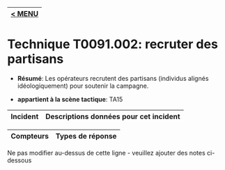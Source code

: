 |[< MENU](../../README.md)|
|---|
# Technique T0091.002: recruter des partisans

* **Résumé**: Les opérateurs recrutent des partisans (individus alignés idéologiquement) pour soutenir la campagne.

* **appartient à la scène tactique**: TA15


|Incident |Descriptions données pour cet incident |
|-------- |-------------------- |



|Compteurs |Types de réponse |
|-------- |-------------- |


Ne pas modifier au-dessus de cette ligne - veuillez ajouter des notes ci-dessous